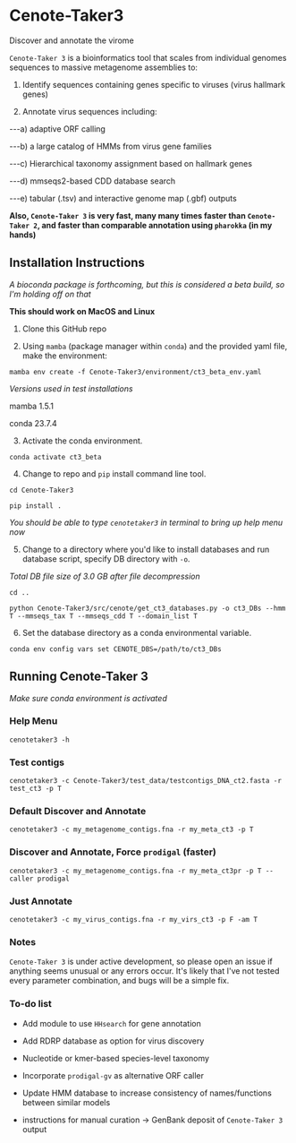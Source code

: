 # Cenote-Taker3

Discover and annotate the virome

`Cenote-Taker 3` is a bioinformatics tool that scales from individual genomes sequences to massive metagenome assemblies to:

1)  Identify sequences containing genes specific to viruses (virus hallmark genes)

2)  Annotate virus sequences including:

---a) adaptive ORF calling

---b) a large catalog of HMMs from virus gene families

---c) Hierarchical taxonomy assignment based on hallmark genes

---d) mmseqs2-based CDD database search

---e) tabular (.tsv) and interactive genome map (.gbf) outputs

**Also, `Cenote-Taker 3` is very fast, many many times faster than `Cenote-Taker 2`, and faster than comparable annotation using `pharokka` (in my hands)**

## Installation Instructions

*A bioconda package is forthcoming, but this is considered a beta build, so I'm holding off on that*

**This should work on MacOS and Linux**

1)  Clone this GitHub repo

2)  Using `mamba` (package manager within `conda`) and the provided yaml file, make the environment:

`mamba env create -f Cenote-Taker3/environment/ct3_beta_env.yaml`

*Versions used in test installations*

mamba 1.5.1

conda 23.7.4


3)  Activate the conda environment.

`conda activate ct3_beta`

4)  Change to repo and `pip` install command line tool.

`cd Cenote-Taker3`

`pip install .`

*You should be able to type `cenotetaker3` in terminal to bring up help menu now*

5)  Change to a directory where you'd like to install databases and run database script, specify DB directory with `-o`.

*Total DB file size of 3.0 GB after file decompression*

`cd ..`

`python Cenote-Taker3/src/cenote/get_ct3_databases.py -o ct3_DBs --hmm T --mmseqs_tax T --mmseqs_cdd T --domain_list T`

6)  Set the database directory as a conda environmental variable.

`conda env config vars set CENOTE_DBS=/path/to/ct3_DBs`

## Running Cenote-Taker 3

*Make sure conda environment is activated*

### Help Menu

```
cenotetaker3 -h
```


### Test contigs

```
cenotetaker3 -c Cenote-Taker3/test_data/testcontigs_DNA_ct2.fasta -r test_ct3 -p T
```

### Default Discover and Annotate

```
cenotetaker3 -c my_metagenome_contigs.fna -r my_meta_ct3 -p T
```

### Discover and Annotate, Force `prodigal` (faster)

```
cenotetaker3 -c my_metagenome_contigs.fna -r my_meta_ct3pr -p T --caller prodigal
```

### Just Annotate

```
cenotetaker3 -c my_virus_contigs.fna -r my_virs_ct3 -p F -am T
```

### Notes

`Cenote-Taker 3` is under active development, so please open an issue if anything seems unusual or any errors occur. It's likely that I've not tested every parameter combination, and bugs will be a simple fix.


### To-do list

* Add module to use `HHsearch` for gene annotation

* Add RDRP database as option for virus discovery

* Nucleotide or kmer-based species-level taxonomy

* Incorporate `prodigal-gv` as alternative ORF caller

* Update HMM database to increase consistency of names/functions between similar models

* instructions for manual curation -> GenBank deposit of `Cenote-Taker 3` output